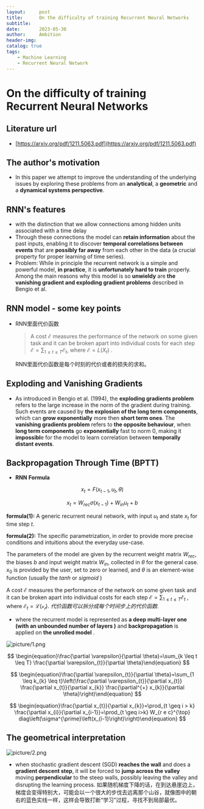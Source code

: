 ```yaml
---
layout:     post
title:      On the difficulty of training Recurrent Neural Networks
subtitle:   
date:       2023-05-30
author:     Ambition
header-img: 
catalog: true
tags:
    - Machine Learning
    - Recurrent Neural Network
---
```


# On the difficulty of training Recurrent Neural Networks

## Literature url

- [https://arxiv.org/pdf/1211.5063.pdf](https://arxiv.org/pdf/1211.5063.pdf)

## The author's motivation

- In this paper we attempt to improve the understanding of the underlying issues by exploring these problems from an **analytical**, a **geometric** and a **dynamical systems perspective**.

## RNN's features

- with the distinction that we allow connections among hidden units associated with a time delay
- Through these connections the model can **retain information** about the past inputs, enabling it to discover **temporal correlations between events** that are **possibly far away** from each other in the data (a crucial property for proper learning of time series).
- Problem: While in principle the recurrent network is a simple and powerful model, **in practice**, it is **unfortunately hard to train** properly. Among the main reasons why this model is so **unwieldy** are **the vanishing gradient and exploding gradient problems** described in Bengio et al.

## RNN model - some key points

- RNN里面代价函数
    
    > A cost $\mathcal{E}$ measures the performance of the network on some given task and it can be broken apart into individual costs for each step $\mathcal{E}=\sum_{1 \leq t \leq T} \mathcal{E}_{t}$, where $\mathcal{E}=L(X_t)$
    .
    > 
    
    RNN里面代价函数是每个时刻的代价或者的损失的求和。
    

## Exploding and Vanishing Gradients

- As introduced in Bengio et al. (1994), the **exploding gradients problem** refers to the large increase in the norm of the gradient during training. Such events are caused by **the explosion of the long term components**, which can **grow exponentially** more then **short term ones**. The **vanishing gradients problem** refers to **the opposite behaviour**, when **long term components** go **exponentially** fast to norm 0, making it **impossibl**e for the model to learn correlation between **temporally distant events**.

## **Backpropagation Through Time (BPTT)**

- **RNN** **Formula**

$$
\begin{equation}x_t=F(x_{t-1},u_t,\theta)\end{equation}
$$

$$
\begin{equation}x_t=W_{rec}\sigma(x_{t-1})+W_{in}u_t+b\end{equation}
$$

**formula(1):**  A generic recurrent neural network, with input $u_t$ and state $x_t$ for time step $t$.

**formula(2):**  The specific parametrization, in order to provide more precise conditions and intuitions about the everyday use-case.

The parameters of the model are given by the recurrent weight matrix $W_{rec}$, the biases $b$ and input weight matrix $W_{in}$, collected in $\theta$  for the general case. $x_0$ is provided by the user, set to zero or learned, and $\theta$ is an element-wise function (usually the *tanh* or *sigmoid* )

A cost   $\mathcal{E}$ measures the performance of the network on some given task and it can be broken apart into individual costs for each step  $\mathcal{E}=\sum_{1 \leq t \leq T}\mathcal{E}_t$ , where $\mathcal{E}_t=\mathcal{L(x_t)}$. *代价函数可以拆分成每个时间步上的代价函数.*

- where the recurrent model is represented as **a deep multi-layer one (with an unbounded number of layers )** and **backpropagation** is applied on **the unrolled model** .

![picture/1.png](picture/1.png)

$$
\begin{equation}\frac{\partial \varepsilon}{\partial \theta}=\sum_{k \leq t \leq T} \frac{\partial \varepsilon_{t}}{\partial \theta}\end{equation}
$$

$$
\begin{equation}\frac{\partial \varepsilon_{t}}{\partial \theta}=\sum_{1 \leq k_{k} \leq t}\left(\frac{\partial \varepsilon_{t}}{\partial x_{t}} \frac{\partial x_{t}}{\partial x_{k}} \frac{\partial^{+} x_{k}}{\partial \theta}\right)\end{equation}
$$

$$
\begin{equation}\frac{\partial x_{t}}{\partial x_{k}}=\prod_{t \geq i  > k} \frac{\partial x_{i}}{\partial x_{i-1}}=\prod_{t \geq i>k} W_{r e c}^{\top} diag\left(\sigma^{\prime}\left(x_{i-1}\right)\right)\end{equation}
$$

## The geometrical interpretation

![picture/2.png](picture/2.png)

- when stochastic gradient descent (SGD) **reaches the wall** and does a **gradient descent step**, it will be forced to **jump across the valley** moving **perpendicular** to the steep walls, possibly leaving the valley and disrupting the learning process. 如果随机梯度下降的话，在到达悬崖边上，梯度会变得特别大，可能会以一个很大的步伐去远离那个山谷，就像图中的朝右的蓝色实线一样，这样会导致打断“学习”过程，寻找不到局部最优。